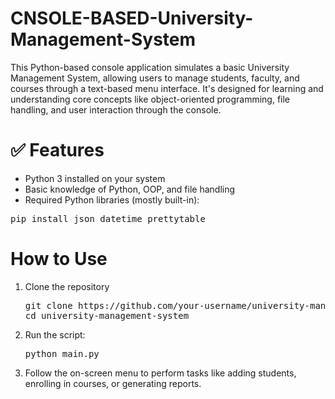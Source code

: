 # CNSOLE-BASED-University-Management-System
<p>This Python-based console application simulates a basic University Management System, allowing users to manage students, faculty, and courses through a text-based menu interface. It's designed for learning and understanding core concepts like object-oriented programming, file handling, and user interaction through the console.</p>
<h1>✅ Features</h1>
<ul type = "disc>
  <li>Add, update, delete student and faculty records</li>
  <li>Manage courses and enrollments</li>
  <li>Display and search student performance reports</li>
  <li>Role-based access: Admin, Faculty, and Student views</li>
  <li>Menu-driven CLI for smooth navigation</li>
  <li>Simple data storage using text or JSON files</li>
   </ul>
<h1>🛠️ Prerequisites</h1>
<ul type ="disc>
  <li>Python 3 installed on your system</li>
  <li>Basic knowledge of Python, OOP, and file handling</li>
  <li>Required Python libraries (mostly built-in):</li>
    </ul>
    <pre>pip install json datetime prettytable</pre>

  <h1>How to Use</h1>
  <ol type = "1">
    <li>Clone the repository</li>
      <pre>git clone https://github.com/your-username/university-management-system.git
cd university-management-system</pre>
    <li>Run the script:</li>
       <pre>python main.py</pre>
    <li>Follow the on-screen menu to perform tasks like adding students, enrolling in courses, or generating reports.</li>
  </ol>

